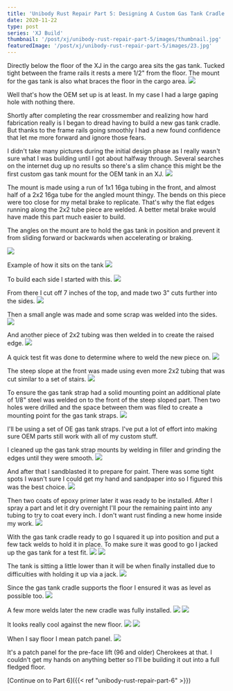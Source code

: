 ```yaml
---
title: 'Unibody Rust Repair Part 5: Designing A Custom Gas Tank Cradle'
date: 2020-11-22
type: post
series: 'XJ Build'
thumbnail: '/post/xj/unibody-rust-repair-part-5/images/thumbnail.jpg'
featuredImage: '/post/xj/unibody-rust-repair-part-5/images/23.jpg'
---
```


Directly below the floor of the XJ in the cargo area sits the gas tank. Tucked tight between the frame rails it rests a mere 1/2" from the floor. The mount for the gas tank is also what braces the floor in the cargo area.
![](images/1.jpg)

Well that's how the OEM set up is at least. In my case I had a large gaping hole with nothing there.

Shortly after completing the rear crossmember and realizing how hard fabrication really is I began to dread having to build a new gas tank cradle. But thanks to the frame rails going smoothly I had a new found confidence that let me more forward and ignore those fears.

I didn't take many pictures during the initial design phase as I really wasn't sure what I was building until I got about halfway through. Several searches on the internet dug up no results so there's a slim chance this might be the first custom gas tank mount for the OEM tank in an XJ.
![](images/2.jpg)

The mount is made using a run of 1x1 16ga tubing in the front, and almost half of a 2x2 16ga tube for the angled mount thingy. The bends on this piece were too close for my metal brake to replicate. That's why the flat edges running along the 2x2 tube piece are welded. A better metal brake would have made this part much easier to build.

The angles on the mount are to hold the gas tank in position and prevent it from sliding forward or backwards when accelerating or braking.

![](images/3.jpg)

Example of how it sits on the tank
![](images/4.jpg)

To build each side I started with this.
![](images/5.jpg)

From there I cut off 7 inches of the top, and made two 3" cuts further into the sides.
![](images/6.jpg)

Then a small angle was made and some scrap was welded into the sides.
![](images/7.jpg)

And another piece of 2x2 tubing was then welded in to create the raised edge.
![](images/9.jpg)

A quick test fit was done to determine where to weld the new piece on.
![](images/10.jpg)

The steep slope at the front was made using even more 2x2 tubing that was cut similar to a set of stairs.
![](images/12.jpg)

To ensure the gas tank strap had a solid mounting point an additional plate of 1/8" steel was welded on to the front of the steep sloped part. Then two holes were drilled and the space between them was filed to create a mounting point for the gas tank straps.
![](images/13.jpg)

I'll be using a set of OE gas tank straps. I've put a lot of effort into making sure OEM parts still work with all of my custom stuff.

I cleaned up the gas tank strap mounts by welding in filler and grinding the edges until they were smooth.
![](images/14.jpg)

And after that I sandblasted it to prepare for paint. There was some tight spots I wasn't sure I could get my hand and sandpaper into so I figured this was the best choice.
![](images/15.jpg)

Then two coats of epoxy primer later it was ready to be installed. After I spray a part and let it dry overnight I'll pour the remaining paint into any tubing to try to coat every inch. I don't want rust finding a new home inside my work.
![](images/16.jpg)

With the gas tank cradle ready to go I squared it up into position and put a few tack welds to hold it in place. To make sure it was good to go I jacked up the gas tank for a test fit.
![](images/17.jpg)
![](images/18.jpg)

The tank is sitting a little lower than it will be when finally installed due to difficulties with holding it up via a jack.
![](images/19.jpg)

Since the gas tank cradle supports the floor I ensured it was as level as possible too.
![](images/20.jpg)

A few more welds later the new cradle was fully installed.
![](images/21.jpg)
![](images/22.jpg)

It looks really cool against the new floor.
![](images/23.jpg)
![](images/24.jpg)

When I say floor I mean patch panel.
![](images/25.jpg)

It's a patch panel for the pre-face lift (96 and older) Cherokees at that. I couldn't get my hands on anything better so I'll be building it out into a full fledged floor.

[Continue on to Part 6]({{< ref "unibody-rust-repair-part-6" >}})
